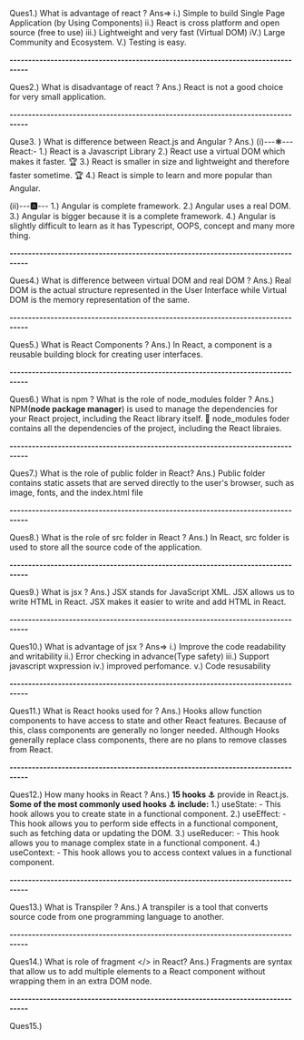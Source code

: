 Ques1.) What is advantage of react ?
Ans=>
i.) Simple to build Single Page Application (by Using Components)
ii.) React is cross platform and open source (free to use)
iii.) Lightweight and very fast (Virtual DOM)
iV.) Large Community and Ecosystem.
V.) Testing is easy.
 
**---------------------------------------------------------------------------------**

Ques2.) What is disadvantage of react ?
Ans.) React is not a good  choice for very small application.

**---------------------------------------------------------------------------------**

Quse3. ) What is difference between React.js and Angular ? 
Ans.)  (i)---**⚛️**---  
 React:-
 1.) React is a Javascript Library
 2.) React use a virtual DOM which makes it faster. 🏆
 3.) React is smaller in size and lightweight and therefore faster sometime. 🏆
 4.) React is simple to learn and more popular than Angular.

(ii)---**🅰️**---
1.) Angular is complete framework.
2.) Angular uses a real DOM.
3.) Angular is bigger because it is a complete framework.
4.) Angular is slightly difficult to learn as it has Typescript, OOPS, concept and many more thing.

**---------------------------------------------------------------------------------**

Ques4.) What is difference between virtual DOM and real DOM ?
Ans.) Real DOM is the actual structure represented in the User Interface while Virtual DOM is the memory representation of the same.

**---------------------------------------------------------------------------------**

Ques5.) What is React Components ?
Ans.) In React, a component is a reusable building block for creating user interfaces. 

**---------------------------------------------------------------------------------**

Ques6.) What is npm ? What is the role of node_modules folder ?
Ans.) NPM(**node package manager**) is used to manage the dependencies for your React project, including the React library itself.
🎇 node_modules foder contains  all the dependencies of the project, including the React libraies.

**---------------------------------------------------------------------------------**

Ques7.) What is the role of public folder in React? 
Ans.) Public folder contains static assets that are served directly to the user's browser, such as image, fonts, and the index.html file

**---------------------------------------------------------------------------------**

Ques8.) What is the role of src folder in React ?
Ans.) In React, src folder is used to store all the source code of the application.

**---------------------------------------------------------------------------------**

Ques9.) What is jsx ? 
Ans.) JSX stands for JavaScript XML. JSX allows us to write HTML in React. JSX makes it easier to write and add HTML in React.

**---------------------------------------------------------------------------------**

Ques10.) What is advantage of jsx ?
Ans=>
i.) Improve the code readability and writability
ii.) Error checking in advance(Type safety)
iii.) Support javascript wxpression
iv.) improved perfomance.
v.) Code resusability

**---------------------------------------------------------------------------------**

Ques11.) What is React hooks used for ?
Ans.) Hooks allow function components to have access to state and other React features. Because of this, class components are generally no longer needed. Although Hooks generally replace class components, there are no plans to remove classes from React.

**---------------------------------------------------------------------------------**

Ques12.) How many hooks in React ?
Ans.) **15 hooks ⚓** provide in React.js.
**Some of the most commonly used hooks ⚓ include:**
1.) useState: - This hook allows you to create state in a functional component.
2.) useEffect: - This hook allows you to perform side effects in a functional component, such as fetching data or updating the DOM.
3.) useReducer: - This hook allows you to manage complex state in a functional component.
4.) useContext: - This hook allows you to access context values in a functional component.

**---------------------------------------------------------------------------------**

Ques13.) What is Transpiler ?
Ans.) A transpiler is a tool that converts source code from one programming language to another.

**---------------------------------------------------------------------------------**

Ques14.)  What is role of fragment </> in React?
Ans.) Fragments are syntax that allow us to add multiple elements to a React component without wrapping them in an extra DOM node.

**---------------------------------------------------------------------------------**

Ques15.)
